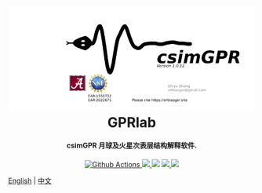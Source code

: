 <h1 align="center">
  <img src="https://raw.githubusercontent.com/erbiaoger/PicGo/main/20230608202306081958083.png" alt="csimGPR" width="600">
      <br>GPRlab<br>
</h1>


<h4 align="center">csimGPR 月球及火星次表层结构解释软件.</h4>

<p align="center">
  <a href="https://github.com/erbiaoger/csimGPR/actions">
    <img src="https://img.shields.io/github/actions/workflow/status/erbiaoger/csimGPR/release.yml?branch=master&style=flat-square" alt="Github Actions">
  </a>
  <a href="https://goreportcard.com/report/github.com/erbiaoger/csimGPR">
    <img src="https://goreportcard.com/badge/github.com/erbiaoger/csimGPR?style=flat-square">
  </a>
  <img src="https://img.shields.io/github/go-mod/go-version/erbiaoger/csimGPR?style=flat-square">
  <a href="https://github.com/erbiaoger/csimGPR/releases">
    <img src="https://img.shields.io/github/release/erbiaoger/csimGPR/all.svg?style=flat-square">
  </a>
  <a href="https://github.com/erbiaoger/csimGPR/releases/tag/premium">
    <img src="https://img.shields.io/badge/release-Premium-00b4f0?style=flat-square">
  </a>
</p>


[English](https://github.com/erbiaoger/csimGPR/blob/main/Readme.md)  |  [中文](https://github.com/erbiaoger/csimGPR/blob/main/Readme_cn.md)


